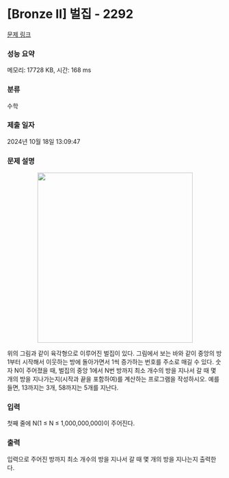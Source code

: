 # [Bronze II] 벌집 - 2292 

[문제 링크](https://www.acmicpc.net/problem/2292) 

### 성능 요약

메모리: 17728 KB, 시간: 168 ms

### 분류

수학

### 제출 일자

2024년 10월 18일 13:09:47

### 문제 설명

<p style="text-align: center;"><img alt="" src="https://www.acmicpc.net/JudgeOnline/upload/201009/3(2).png" style="height:397px; width:363px"></p>

<p>위의 그림과 같이 육각형으로 이루어진 벌집이 있다. 그림에서 보는 바와 같이 중앙의 방 1부터 시작해서 이웃하는 방에 돌아가면서 1씩 증가하는 번호를 주소로 매길 수 있다. 숫자 N이 주어졌을 때, 벌집의 중앙 1에서 N번 방까지 최소 개수의 방을 지나서 갈 때 몇 개의 방을 지나가는지(시작과 끝을 포함하여)를 계산하는 프로그램을 작성하시오. 예를 들면, 13까지는 3개, 58까지는 5개를 지난다.</p>

### 입력 

 <p>첫째 줄에 N(1 ≤ N ≤ 1,000,000,000)이 주어진다.</p>

### 출력 

 <p>입력으로 주어진 방까지 최소 개수의 방을 지나서 갈 때 몇 개의 방을 지나는지 출력한다.</p>

